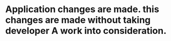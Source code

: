 # Application changes are made. this changes are made without taking developer A work into consideration.
